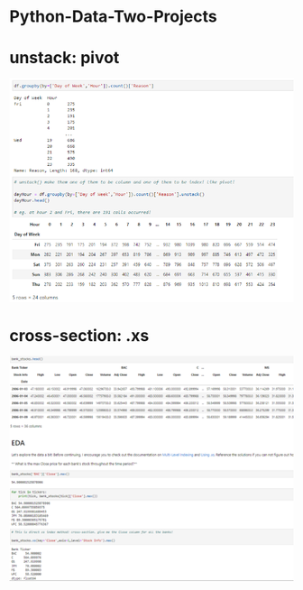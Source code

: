 # Python-Data-Two-Projects

# unstack: pivot

![1-Logo](Images/unstack.PNG)

# cross-section: .xs

![2-Logo](Images/cross-section.PNG)
